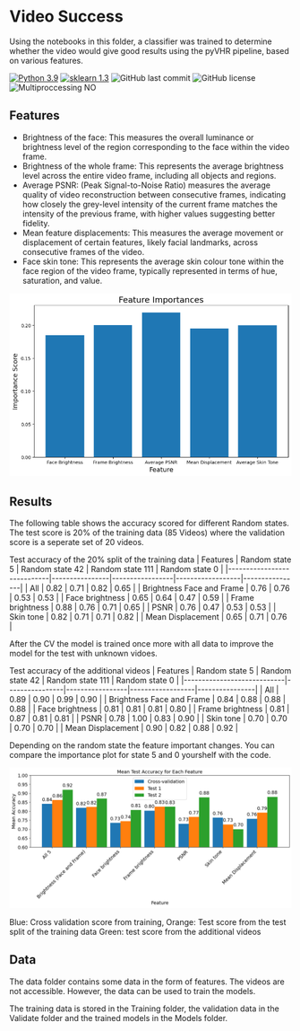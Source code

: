 # Video Success

Using the notebooks in this folder, a classifier was trained to determine whether the video would give good results using the pyVHR pipeline, based on various features. 

[![Python 3.9](https://img.shields.io/badge/python-3.9-blue.svg)](https://www.python.org/downloads/release/python-390/)
[![sklearn 1.3](https://img.shields.io/badge/sklearn-1.3-blue.svg)](https://scikit-learn.org/stable/whats_new/v1.3.html#version-1-3-2)
![GitHub last commit](https://img.shields.io/github/last-commit/morijx/Raspi_cardiac_wave)
![GitHub license](https://img.shields.io/github/license/morijx/Raspi_cardiac_wave)
![Multiproccessing NO](https://img.shields.io/badge/Multiprocessing-NO-red.svg)

## Features
- Brightness of the face: This measures the overall luminance or brightness level of the region
corresponding to the face within the video frame.
- Brightness of the whole frame: This represents the average brightness level across the entire video
frame, including all objects and regions.
- Average PSNR: (Peak Signal-to-Noise Ratio) measures the average quality of video reconstruction
between consecutive frames, indicating how closely the grey-level intensity of the current frame
matches the intensity of the previous frame, with higher values suggesting better fidelity.
- Mean feature displacements: This measures the average movement or displacement of certain
features, likely facial landmarks, across consecutive frames of the video.
- Face skin tone: This represents the average skin colour tone within the face region of the video
frame, typically represented in terms of hue, saturation, and value.


![image](../Images/Feature_importance_all.png)


## Results
The following table shows the accuracy scored for different Random states. The test score is 20% of the training data (85 Videos) where the validation score is a seperate set of 20 videos.

Test accuracy of the 20% split of the training data
| Features                   | Random state 5 | Random state 42 | Random state 111 | Random state 0 |
|----------------------------|----------------|-----------------|------------------|----------------|
| All                        | 0.82           | 0.71            | 0.82             | 0.65           |
| Brightness Face and Frame  | 0.76           | 0.76            | 0.53             | 0.53           |
| Face brightness            | 0.65           | 0.64            | 0.47             | 0.59           |
| Frame brightness           | 0.88           | 0.76            | 0.71             | 0.65           |
| PSNR                       | 0.76           | 0.47            | 0.53             | 0.53           |
| Skin tone                  | 0.82           | 0.71            | 0.71             | 0.82           |
| Mean Displacement          | 0.65           | 0.71            | 0.76             |

After the CV the model is trained once more with all data to improve the model for the test with unknown vidoes.

Test accuracy of the additional videos
| Features                   | Random state 5 | Random state 42 | Random state 111 | Random state 0 |
|----------------------------|----------------|-----------------|------------------|----------------|
| All                        | 0.89           | 0.90            | 0.99             | 0.90           |
| Brightness Face and Frame  | 0.84           | 0.88            | 0.88             | 0.88           |
| Face brightness            | 0.81           | 0.81            | 0.81             | 0.80           |
| Frame brightness           | 0.81           | 0.87            | 0.81             | 0.81           |
| PSNR                       | 0.78           | 1.00            | 0.83             | 0.90           |
| Skin tone                  | 0.70           | 0.70            | 0.70             | 0.70           |
| Mean Displacement          | 0.90           | 0.82            | 0.88             | 0.92           |


Depending on the random state the feature important changes. You can compare the importance plot for state 5 and 0 yourshelf with the code.

![image](../Images/Classifier.png)

Blue: Cross validation score from training,
Orange: Test score from the test split of the training data
Green: test score from the additional videos

## Data

The data folder contains some data in the form of features. The videos are not accessible. 
However, the data can be used to train the models. 

The training data is stored in the Training folder, the validation data in the Validate folder and the trained models in the Models folder. 



